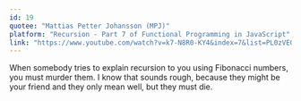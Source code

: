 ```yaml
---
id: 19
quotee: "Mattias Petter Johansson (MPJ)"
platform: "Recursion - Part 7 of Functional Programming in JavaScript"
link: "https://www.youtube.com/watch?v=k7-N8R0-KY4&index=7&list=PL0zVEGEvSaeEd9hlmCXrk5yUyqUag-n84&t=1m5s"
---
```


When somebody tries to explain recursion to you using Fibonacci numbers, you must murder them. I know that sounds rough, because they might be your friend and they only mean well, but they must die.
